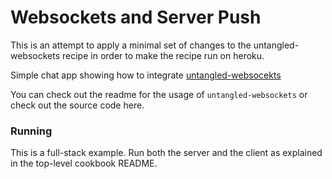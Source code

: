 # Websockets and Server Push

This is an attempt to apply a minimal set of changes to the untangled-websockets recipe in order to make the recipe run on heroku.

Simple chat app showing how to integrate [untangled-websocekts](https://github.com/untangled-web/untangled-websockets)

You can check out the readme for the usage of `untangled-websockets` or check out the source code here.

### Running

This is a full-stack example. Run both the server and the client as explained in the top-level cookbook README.

